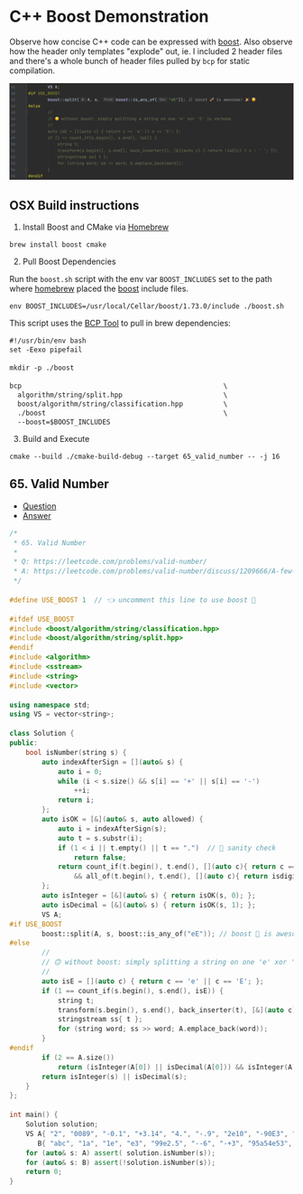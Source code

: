 # C++ Boost Demonstration

Observe how concise C++ code can be expressed with [boost](https://www.boost.org/).  Also observe how the header only templates "explode" out, ie. I included 2 header files and there's a whole bunch of header files pulled by `bcp` for static compilation.

![](awesome.png)

## OSX Build instructions

1. Install Boost and CMake via [Homebrew](https://brew.sh/)
```
brew install boost cmake
```

2. Pull Boost Dependencies

Run the `boost.sh` script with the env var `BOOST_INCLUDES` set to the path where [homebrew](https://github.com/Homebrew/brew) placed the [boost](https://www.boost.org/) include files.
```
env BOOST_INCLUDES=/usr/local/Cellar/boost/1.73.0/include ./boost.sh
```

This script uses the [BCP Tool](https://github.com/boostorg/bcp) to pull in brew dependencies:
```
#!/usr/bin/env bash
set -Eexo pipefail

mkdir -p ./boost

bcp                                                  \
  algorithm/string/split.hpp                         \
  boost/algorithm/string/classification.hpp          \
  ./boost                                            \
  --boost=$BOOST_INCLUDES
```

3. Build and Execute
```
cmake --build ./cmake-build-debug --target 65_valid_number -- -j 16
```

## 65. Valid Number
* [Question](https://leetcode.com/problems/valid-number/)
* [Answer](https://leetcode.com/problems/valid-number/discuss/1209666/A-few-solutions)

```cpp
/*
 * 65. Valid Number
 *
 * Q: https://leetcode.com/problems/valid-number/
 * A: https://leetcode.com/problems/valid-number/discuss/1209666/A-few-solutions
 */

#define USE_BOOST 1  // 👈 uncomment this line to use boost 🚀

#ifdef USE_BOOST
#include <boost/algorithm/string/classification.hpp>
#include <boost/algorithm/string/split.hpp>
#endif
#include <algorithm>
#include <sstream>
#include <string>
#include <vector>

using namespace std;
using VS = vector<string>;

class Solution {
public:
    bool isNumber(string s) {
        auto indexAfterSign = [](auto& s) {
            auto i = 0;
            while (i < s.size() && s[i] == '+' || s[i] == '-')
                ++i;
            return i;
        };
        auto isOK = [&](auto& s, auto allowed) {
            auto i = indexAfterSign(s);
            auto t = s.substr(i);
            if (1 < i || t.empty() || t == ".")  // 💩 sanity check
                return false;
            return count_if(t.begin(), t.end(), [](auto c){ return c == '.'; }) <= allowed
                && all_of(t.begin(), t.end(), [](auto c){ return isdigit(c) || c == '.'; });
        };
        auto isInteger = [&](auto& s) { return isOK(s, 0); };
        auto isDecimal = [&](auto& s) { return isOK(s, 1); };
        VS A;
#if USE_BOOST
        boost::split(A, s, boost::is_any_of("eE")); // boost 🚀 is awesome! 🎉 🥳
#else
        //
        // 🙃 without boost: simply splitting a string on one 'e' xor 'E' is verbose
        //
        auto isE = [](auto c) { return c == 'e' || c == 'E'; };
        if (1 == count_if(s.begin(), s.end(), isE)) {
            string t;
            transform(s.begin(), s.end(), back_inserter(t), [&](auto c) { return !isE(c) ? c : ' '; });
            stringstream ss{ t };
            for (string word; ss >> word; A.emplace_back(word));
        }
#endif
        if (2 == A.size())
            return (isInteger(A[0]) || isDecimal(A[0])) && isInteger(A[1]);
        return isInteger(s) || isDecimal(s);
    }
};

int main() {
    Solution solution;
    VS A{ "2", "0089", "-0.1", "+3.14", "4.", "-.9", "2e10", "-90E3", "3e+7", "+6e-1", "53.5e93", "-123.456e789" },
       B{ "abc", "1a", "1e", "e3", "99e2.5", "--6", "-+3", "95a54e53", "e.7e5" };
    for (auto& s: A) assert( solution.isNumber(s));
    for (auto& s: B) assert(!solution.isNumber(s));
    return 0;
}
```